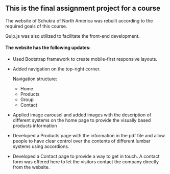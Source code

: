 ##  This is the final assignment project for a course

The website of Schukra of North America was rebuilt according to the required goals of this course.

Gulp.js was also utilized to facilitate the front-end development.

#### The website has the following updates: 
-	Used Bootstrap framework to create mobile-first responsive layouts. 
-	Added navigation on the top-right corner.

    Navigation structure:
    - Home
    - Products
    - Group
    - Contact
    
-	Applied image carousel and added images with the description of different systems on the home page to provide the visually based products information
-	Developed a Products page with the information in the pdf file and allow people to have clear control over the contents of different lumbar systems using accordions.
-	Developed a Contact page to provide a way to get in touch. A contact form was offered here to let the visitors contact the company directly from the website.


